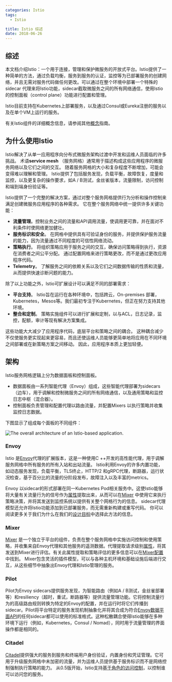 ```yaml
---
categories: Istio
tags:
  - Istio

title: Istio 综述
date: 2018-06-26
---
```


## 综述

本文档介绍Istio：一个用于连接，管理和保护微服务的开放式平台。Istio提供了一种简单的方法，通过负载均衡，服务到服务的认证，监控等为已部署服务的创建网络，并且无需对服务代码做任何更改。可以通过在整个环境中部署一个特殊的sidecar 代理来将Istio功能，sidecar截取微服务之间的所有网络通信，使用Istio的控制面板（control plane）功能进行配置和管理。

Istio目前支持在Kubernetes上部署服务，以及通过Consul或Eureka注册的服务以及在单个VM上运行的服务。

有关Istio组件的详细概念信息，请参阅其他[概念](https://istio.io/docs/concepts/)指南。

## 为什么使用Istio

Istio解决了从单一应用程序向分布式微服务架构过渡中开发和运维人员面临的许多挑战。 术语**service mesh** （服务网格）通常用于描述构成这些应用程序的微服务网络以及它们之间的交互。 随着服务网格的大小和复杂程度不断增加，可能会变得难以理解和管理。 Istio提供了包括服务发现，负载平衡，故障恢复，度量和监控，以及更复杂的操作要求，如A / B测试，金丝雀版本，流量限制，访问控制和端到端身份验证等。

Istio提供了一个完整的解决方案，通过对整个服务网格提供行为分析和操作控制来满足创建微服务应用程序的各种需求。 它在整个服务网络中统一提供许多关键功能：

- **流量管理**。控制业务之间的流量和API调用流量，使调用更可靠，并在面对不利条件时使网络更加健壮。
- **服务标识和安全**。 在网格中提供具有可验证身份的服务，并提供保护服务流量的能力，因为流量通过不同程度的可信性网络流动。
- **策略执行**。 将组织策略应用于服务之间的交互，确保访问策略得到执行，资源在消费者之间公平分配。 通过配置网格来进行策略更改，而不是通过更改应用程序代码。
- **Telemetry**。 了解服务之间的依赖关系以及它们之间数据传输的性质和流量，从而提供快速诊断问题的能力。

除了以上功能之外，Istio可扩展设计可以满足不同的部署需求：

- **平台支持**。 Istio旨在运行在各种环境中，包括跨云，On-premises 部署，Kubernetes，Mesos等。我们最初专注于Kubernetes，但正在努力支持其他环境。
- **整合和定制**。 策略实施组件可以进行扩展和定制，以与ACL，日志记录，监控，配额，审计等现有解决方案集成。

这些功能大大减少了应用程序代码，底层平台和策略之间的耦合。 这种耦合减少不仅使服务更实现起来更容易，而且还使运维人员能够更简单地将应用在不同环境之间部署或在新策略方案之间移动。 因此，应用程序本质上更加轻便。

## 架构

Istio服务网格逻辑上分为数据面板和控制面板。

- 数据面板由一系列智能代理（Envoy）组成，这些智能代理部署为sidecars （边车），用于调解和控制微服务之间的所有网络通信，以及通用策略和监控日志中枢（混合器）。
- 控制面板负责管理和配置代理以路由流量，并配置Mixers 以执行策略并收集监控日志数据。

下图显示了组成每个面板的不同组件：

![The overall architecture of an Istio-based application.](https://istio.io/docs/concepts/what-is-istio/img/overview/arch.svg)

### Envoy

Istio 是[Envoy](https://envoyproxy.github.io/envoy/)代理的扩展版本，这是一种使用C ++开发的高性能代理，用于调解服务网格中所有服务的所有入站和出站流量。 Istio利用Envoy的许多内置功能，如动态服务发现，负载平衡，TLS终止，HTTP/2 和gRPC代理，断路器，运行状况检查，基于百分比的流量的分阶段发布，故障注入以及丰富的metrics。

Envoy 以sidecar的形式部署在同一Kubernetes Pod相关服务中。这使Istio能够将大量有关流量行为的信号作为[属性](https://istio.io/docs/concepts/policies-and-telemetry/config/#attributes)提取出来，从而可以在[Mixer](https://istio.io/docs/concepts/policies-and-telemetry/overview/) 中使用它来执行策略决策，并将其发送到监控系统以提供有关整个网格行为的信息。 sidecar代理模型还允许将Istio功能添加到已部署服务，而无需重新构建或重写代码。 你可以阅读更多关于我们为什么在我们的[设计目标](https://istio.io/docs/concepts/what-is-istio/goals/)中选择此方法的信息。

### Mixer

[Mixer](https://istio.io/docs/concepts/policies-and-telemetry/overview/) 是一个独立于平台的组件，负责在整个服务网格中实施访问控制和使用策略，并收集来自Envoy代理和其他服务的遥测数据。代理提取请求级别[属性](https://istio.io/docs/concepts/policies-and-telemetry/config/#attributes)，将其发送到Mixer进行评估。有关此属性提取和策略评估的更多信息可以在[Mixer配置](https://istio.io/docs/concepts/policies-and-telemetry/config/)中找到。 Mixer包含灵活的插件模型，可以与各种主机环境和基础设施后端进行交互，从这些细节中抽象出Envoy代理和Istio管理的服务。

### Pilot

Pilot为Envoy sidecars提供服务发现，为智能路由（例如A / B测试，金丝雀部署等）和resiliency（超时，重试，断路器等）提供流量管理功能。它将控制流量行为的高级路由规则转换为特定的Envoy的配置，并在运行时将它们传播到sidecar。Pilot将平台特定的服务发现机制抽象化并将其合成为符合[Envoy数据平面API](https://github.com/envoyproxy/data-plane-api)的任何sidecar都可以使用的标准格式。这种松散耦合使得Istio能够在多种环境下运行（例如，Kubernetes，Consul / Nomad），同时用于流量管理的界面操作都是相同的。

### Citadel

[Citadel](https://istio.io/docs/concepts/security/)提供强大的服务到服务和终端用户身份验证，内置身份和凭证管理。它可用于升级服务网格中未加密的流量，并为运维人员提供基于服务标识而不是网络控制强制执行策略的能力。 从0.5版开始，Istio支持[基于角色的访问控制](https://istio.io/docs/concepts/security/rbac/)，以控制谁可以访问您的服务。